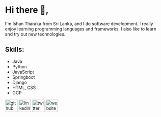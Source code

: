 # Hi there 👋, 
I'm Ishan Tharaka from Sri Lanka, and I do software development. I really enjoy learning programming languages and frameworks. I also like to learn and try out new technologies.

## Skills: 
* Java
* Python
* JavaScript
* Springboot
* Django
* HTML, CSS
* GCP

[<img src='https://cdn.jsdelivr.net/npm/simple-icons@3.0.1/icons/github.svg' alt='github' height='40'>](https://github.com/imishantharaka)  [<img src='https://cdn.jsdelivr.net/npm/simple-icons@3.0.1/icons/linkedin.svg' alt='linkedin' height='40'>](https://www.linkedin.com/in/ishan-tharaka/)  [<img src='https://cdn.jsdelivr.net/npm/simple-icons@3.0.1/icons/twitter.svg' alt='twitter' height='40'>](https://twitter.com/Ishantharaka5)  [<img src='https://cdn.jsdelivr.net/npm/simple-icons@3.0.1/icons/icloud.svg' alt='website' height='40'>](https://imishantharaka.github.io/)  

